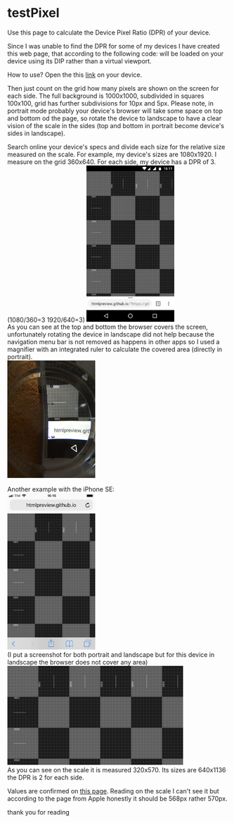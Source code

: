 # testPixel

Use this page to calculate the Device Pixel Ratio (DPR) of your device.

Since I was unable to find the DPR for some of my devices I have created this web page, that according to the following code: 
<meta name="viewport" content="width=device-width, user-scalable=no, initial-scale=1.0, minimum-scale=1.0, maximum-scale=1.0"> 
will be loaded on your device using its DIP rather than a virtual viewport.

How to use?
Open the this <a href="http://htmlpreview.github.io/?https://github.com/CristianoZitarosa/testPixel/blob/master/index.html" target="_blank">link</a> on your device.

Then just count on the grid how many pixels are shown on the screen for each side.
The full background is 1000x1000, subdivided in squares 100x100, grid has further subdivisions for 10px and 5px. 
Please note, in portrait mode probably your device's browser will take some space on top and bottom od the page, so rotate the device to landscape to have a clear vision of the scale in the sides (top and bottom in portrait become device's sides in landscape).

Search online your device's specs and divide each size for the relative size measured on the scale.
For example, my device's sizes are 1080x1920. I measure on the grid 360x640. 
For each side, my device has a DPR of 3. (1080/360=3  1920/640=3)
<img src="media/1.png" width="200px"><br>
As you can see at the top and bottom the browser covers the screen, unfortunately rotating the device in landscape did not help because the navigation menu bar is not removed as happens in other apps so I used a magnifier with an integrated ruler to calculate the covered area (directly in portrait).<br>
<img src="media/2.JPG" width="200px">

Another example with the iPhone SE:<br>
<img src="media/3.PNG" width="200px"><br>
(I put a screenshot for both portrait and landscape but for this device in landscape the browser does not cover any area)
<img src="media/4.PNG" width="400px"><br>
As you can see on the scale it is measured 320x570. Its sizes are 640x1136 the DPR is 2 for each side.

Values are confirmed on <a href="https://developer.apple.com/library/content/documentation/DeviceInformation/Reference/iOSDeviceCompatibility/Displays/Displays.html#//apple_ref/doc/uid/TP40013599-CH108-SW1" target="_blank">this page</a>. 
Reading on the scale I can't see it but according to the page from Apple honestly it should be 568px rather 570px.

thank you for reading
